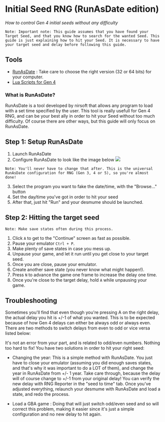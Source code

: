 # Initial Seed RNG (RunAsDate edition)

_How to control Gen 4 initial seeds without any difficulty_

```
Note: Important note: This guide assumes that you have found your Target Seed, and that you know how to search for the wanted Seed. This guide is just explaining how to hit your Seed. It is necessary to have your target seed and delay before following this guide.
```

## Tools

- [RunAsDate](https://www.nirsoft.net/utils/run_as_date.html) : Take care to choose the right version (32 or 64 bits) for your computer.
- [Lua Scripts for Gen 4](http://pokerng.forumcommunity.net/?t=56443955&p=396434984)

### What is RunAsDate?

RunAsDate is a tool developed by nirsoft that allows any program to load with a set time specified by the user. This tool is really usefull for Gen 4 RNG, and can be your best ally in order to hit your Seed without too much difficulty. Of course there are other ways, but this guide will only focus on RunAsDate.

## Step 1: Setup RunAsDate

1. Launch RunAsDate
2. Configure RunAsDate to look like the image below
   ![](https://i.imgur.com/HeUoPmv.png)

```
Note: You'll never have to change that after. This is the universal RunAsDate configuration for RNG (Gen 3, 4 or 5), so you're almost done!
```

3. Select the program you want to fake the date/time, with the "Browse..." button
4. Set the day/time you've got in order to hit your seed
5. After that, just hit "Run" and your desmume should be launched.

## Step 2: Hitting the target seed

```
Note: Make save states often during this process.
```

1. Click `A` to get to the "Continue" screen as fast as possible.
2. Pause your emulator `Ctrl + P`.
3. Make plenty of save states in case you mess up.
4. Unpause your game, and let it run until you get close to your target seed.
5. Once you are close, pause your emulator.
6. Create another save state (you never know what might happen!).
7. Press `N` to advance the game one frame to increase the delay one time.
8. Once you're close to the target delay, hold `A` while unpausing your game.

## Troubleshooting

Sometimes you'll find that even though you're pressing A on the right delay, the actual delay you hit is +/-1 of what you wanted. This is to be expected because of how Gen 4 delays can either be always odd or always even. There are two methods to switch delays from even to odd or vice versa listed below:

It's not an error from your part, and is related to odd/even numbers. Nothing too hard to fix! You have two solutions in order to hit your right seed:

- Changing the year: This is a simple method with RunAsDate. You just have to close your emulator (assuming you did enough saves states, and that's why it was important to do a LOT of them), and change the year in RunAsDate from +/- 1 year. Take care through, because the delay will of course change to +/-1 from your original delay! You can verify the new delay with RNG Reporter in the "seed to time" tab. Once you've adjusted everything, relaunch your desmume with RunAsDate and load a state, and redo the process.

- Load a GBA game : Doing that will just switch odd/even seed and so will correct this problem, making it easier since it's just a simple configuration and no new delay to hit again.
